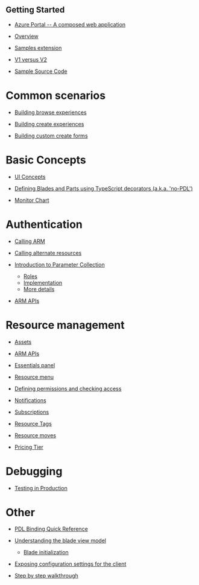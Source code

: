 
<a name="getting-started"></a>
## Getting Started

<!-- TODO:  Remove links to documents that are located in the master index or are otherwise known.  
In the meantime, some gitdown includes are commented out for npm run docs.
-->

* [Azure Portal -- A composed web application](top-extensions-architecture.md#azure-portal-a-composed-web-application)


* [Overview](portalfx-extensions-samples-overview.md#overview)
* [Samples extension](portalfx-extensions-samples-overview.md#samples-extension)
* [V1 versus V2](portalfx-extensions-samples-overview.md#v1-versus-v2)
* [Sample Source Code](portalfx-extensions-samples-overview.md#sample-source-code)


<a name="common-scenarios"></a>
# Common scenarios
* [Building browse experiences](portalfx-browse.md#building-browse-experiences)


* [Building create experiences](portalfx-create.md#building-create-experiences)
* [Building custom create forms](portalfx-create.md#building-custom-create-forms)


<a name="basic-concepts"></a>
# Basic Concepts

* [UI Concepts](portalfx-ui-concepts.md#ui-concepts)


* [Defining Blades and Parts using TypeScript decorators (a.k.a. 'no-PDL')](portalfx-no-pdl-programming.md#defining-blades-and-parts-using-typescript-decorators-a-k-a-no-pdl)








* [Monitor Chart](portalfx-controls-monitor-chart.md#monitor-chart)


<a name="authentication"></a>
# Authentication


* [Calling ARM](portalfx-authentication.md#calling-arm)
* [Calling alternate resources](portalfx-authentication.md#calling-alternate-resources)




* [Introduction to Parameter Collection](portalfx-parameter-collection-overview.md#introduction-to-parameter-collection)
    * [Roles](portalfx-parameter-collection-overview.md#roles)
    * [Implementation](portalfx-parameter-collection-overview.md#implementation)
    * [More details](portalfx-parameter-collection-overview.md#more-details)


* [ARM APIs](portalfx-provisioning-arm.md#arm-apis)


<a name="resource-management"></a>
# Resource management
* [Assets](portalfx-assets.md#assets)

* [ARM APIs](portalfx-provisioning-arm.md#arm-apis)

* [Essentials panel](portalfx-essentials.md#essentials-panel)

* [Resource menu](portalfx-resourcemenu.md#resource-menu)

* [Defining permissions and checking access](portalfx-permissions.md#defining-permissions-and-checking-access)

* [Notifications](portalfx-notifications.md#notifications)

* [Subscriptions](portalfx-subscriptions.md#subscriptions)

* [Resource Tags](portalfx-tags.md#resource-tags)

* [Resource moves](portalfx-resourcemove.md#resource-moves)

* [Pricing Tier](portalfx-extension-pricing-tier.md#pricing-tier)


<a name="debugging"></a>
# Debugging


* [Testing in Production](portalfx-extensions-testing-in-production.md#testing-in-production)


<a name="other"></a>
# Other
* [PDL Binding Quick Reference](portalfx-binding-reference.md#pdl-binding-quick-reference)

* [Understanding the blade view model](portalfx-blade-viewmodel.md#understanding-the-blade-view-model)
    * [Blade initialization](portalfx-blade-viewmodel.md#blade-initialization)

* [Exposing configuration settings for the client](portalfx-load-configuration.md#exposing-configuration-settings-for-the-client)
* [Step by step walkthrough](portalfx-load-configuration.md#step-by-step-walkthrough)


